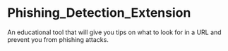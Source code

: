 # Phishing_Detection_Extension
An educational tool that will give you tips on what to look for in a URL and prevent you from phishing attacks.
